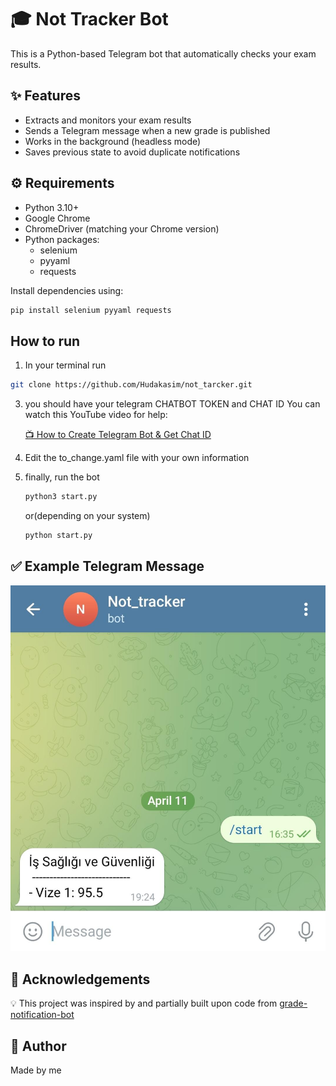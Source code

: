 # 🎓 Not Tracker Bot

This is a Python-based Telegram bot that automatically checks your exam results.

## ✨ Features

- Extracts and monitors your exam results
- Sends a Telegram message when a new grade is published
- Works in the background (headless mode)
- Saves previous state to avoid duplicate notifications

## ⚙️ Requirements

- Python 3.10+
- Google Chrome
- ChromeDriver (matching your Chrome version)
- Python packages:
  - selenium
  - pyyaml
  - requests

Install dependencies using:

```bash
pip install selenium pyyaml requests
```

## How to run
1. In your terminal run
```bash
git clone https://github.com/Hudakasim/not_tarcker.git
```

3. you should have your telegram CHATBOT TOKEN and CHAT ID
   You can watch this YouTube video for help:

    [📺 How to Create Telegram Bot & Get Chat ID](https://youtu.be/l5YDtSLGhqk?si=cVAS_fpAjCxOhXOx)

5. Edit the to_change.yaml file with your own information

6. finally, run the bot
   ```bash
   python3 start.py
   ```
   or(depending on your system)
   ```bash
   python start.py
   ```
## ✅ Example Telegram Message
![example telegram bot](bot.jpeg)

## 🤝 Acknowledgements
💡 This project was inspired by and partially built upon code from [grade-notification-bot](https://github.com/umutkavakli/grade-notification-bot)

## 👤 Author
Made by me
